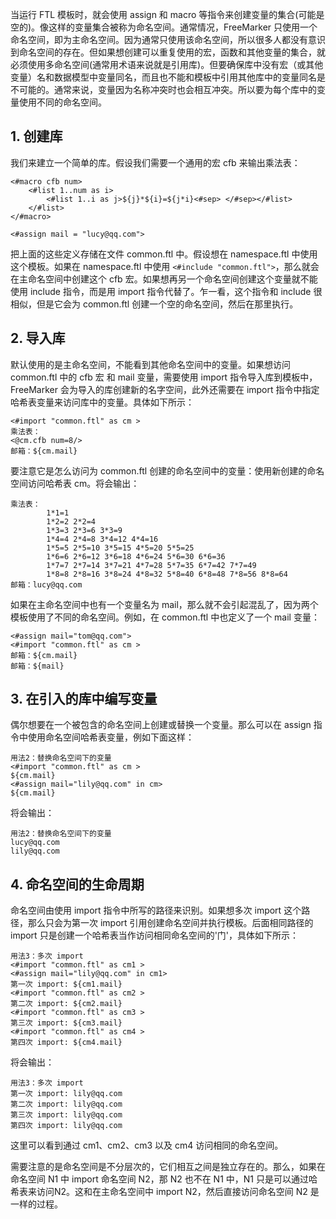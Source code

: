 当运行 FTL 模板时，就会使用 assign 和 macro 等指令来创建变量的集合(可能是空的)。像这样的变量集合被称为命名空间。通常情况，FreeMarker 只使用一个命名空间，即为主命名空间。因为通常只使用该命名空间，所以很多人都没有意识到命名空间的存在。但如果想创建可以重复使用的宏，函数和其他变量的集合，就必须使用多命名空间(通常用术语来说就是引用库)。但要确保库中没有宏（或其他变量）名和数据模型中变量同名，而且也不能和模板中引用其他库中的变量同名是不可能的。通常来说，变量因为名称冲突时也会相互冲突。所以要为每个库中的变量使用不同的命名空间。

## 1. 创建库

我们来建立一个简单的库。假设我们需要一个通用的宏 cfb 来输出乘法表：
```
<#macro cfb num>
    <#list 1..num as i>
        <#list 1..i as j>${j}*${i}=${j*i}<#sep> </#sep></#list>
    </#list>
</#macro>

<#assign mail = "lucy@qq.com">
```
把上面的这些定义存储在文件 common.ftl 中。假设想在 namespace.ftl 中使用这个模板。如果在 namespace.ftl 中使用 `<#include "common.ftl">`，那么就会在主命名空间中创建这个 cfb 宏。如果想再另一个命名空间创建这个变量就不能使用 include 指令，而是用 import 指令代替了。乍一看，这个指令和 include 很相似，但是它会为 common.ftl 创建一个空的命名空间，然后在那里执行。

## 2. 导入库

默认使用的是主命名空间，不能看到其他命名空间中的变量。如果想访问 common.ftl 中的 cfb 宏 和 mail 变量，需要使用 import 指令导入库到模板中，FreeMarker 会为导入的库创建新的名字空间，此外还需要在 import 指令中指定哈希表变量来访问库中的变量。具体如下所示：
```
<#import "common.ftl" as cm >
乘法表：
<@cm.cfb num=8/>
邮箱：${cm.mail}
```
要注意它是怎么访问为 common.ftl 创建的命名空间中的变量：使用新创建的命名空间访问哈希表 cm。将会输出：
```
乘法表：
        1*1=1
        1*2=2 2*2=4
        1*3=3 2*3=6 3*3=9
        1*4=4 2*4=8 3*4=12 4*4=16
        1*5=5 2*5=10 3*5=15 4*5=20 5*5=25
        1*6=6 2*6=12 3*6=18 4*6=24 5*6=30 6*6=36
        1*7=7 2*7=14 3*7=21 4*7=28 5*7=35 6*7=42 7*7=49
        1*8=8 2*8=16 3*8=24 4*8=32 5*8=40 6*8=48 7*8=56 8*8=64
邮箱：lucy@qq.com
```

如果在主命名空间中也有一个变量名为 mail，那么就不会引起混乱了，因为两个模板使用了不同的命名空间。例如，在 common.ftl 中也定义了一个 mail 变量：
```
<#assign mail="tom@qq.com">
<#import "common.ftl" as cm >
邮箱：${cm.mail}
邮箱：${mail}
```
## 3. 在引入的库中编写变量

偶尔想要在一个被包含的命名空间上创建或替换一个变量。那么可以在 assign 指令中使用命名空间哈希表变量，例如下面这样：
```
用法2：替换命名空间下的变量
<#import "common.ftl" as cm >
${cm.mail}
<#assign mail="lily@qq.com" in cm>
${cm.mail}
```
将会输出：
```
用法2：替换命名空间下的变量
lucy@qq.com
lily@qq.com
```
## 4. 命名空间的生命周期

命名空间由使用 import 指令中所写的路径来识别。如果想多次 import 这个路径，那么只会为第一次 import 引用创建命名空间并执行模板。后面相同路径的 import 只是创建一个哈希表当作访问相同命名空间的'门'，具体如下所示：
```
用法3：多次 import
<#import "common.ftl" as cm1 >
<#assign mail="lily@qq.com" in cm1>
第一次 import: ${cm1.mail}
<#import "common.ftl" as cm2 >
第二次 import: ${cm2.mail}
<#import "common.ftl" as cm3 >
第三次 import: ${cm3.mail}
<#import "common.ftl" as cm4 >
第四次 import: ${cm4.mail}
```
将会输出：
```
用法3：多次 import
第一次 import: lily@qq.com
第二次 import: lily@qq.com
第三次 import: lily@qq.com
第四次 import: lily@qq.com
```
这里可以看到通过 cm1、cm2、cm3 以及 cm4 访问相同的命名空间。

需要注意的是命名空间是不分层次的，它们相互之间是独立存在的。那么，如果在命名空间 N1 中 import 命名空间 N2，那 N2 也不在 N1 中，N1 只是可以通过哈希表来访问N2。这和在主命名空间中 import N2，然后直接访问命名空间 N2 是一样的过程。
